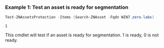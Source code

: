 ### Example 1: Test an asset is ready for segmentation
```powershell
Test-ZNAssetsProtection -Items (Search-ZNAsset -Fqdn WIN7.zero.labs)
```

```output
1
```

This cmdlet will test if an asset is ready for segmentation. 1 is ready, 0 is not ready.
